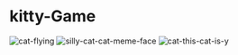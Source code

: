 ﻿# kitty-Game
![cat-flying](https://github.com/matteogeraldo05/kitty-Game/assets/121595012/dfae8e62-6da2-412d-87b5-38e62ae6a173)
![silly-cat-cat-meme-face](https://github.com/matteogeraldo05/kitty-Game/assets/121595012/5e501f7b-6d5c-4c39-8c33-8be258ed8c29)
![cat-this-cat-is-y](https://github.com/matteogeraldo05/kitty-Game/assets/121595012/78bfb1d9-c534-4b0d-809a-61e10dbec3ca)
